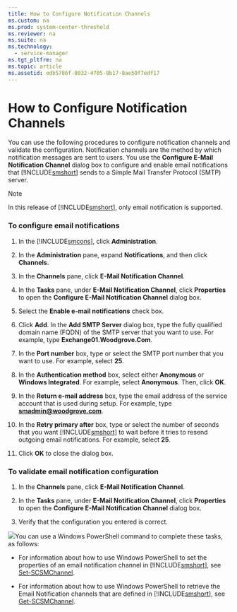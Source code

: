 ```yaml
---
title: How to Configure Notification Channels
ms.custom: na
ms.prod: system-center-threshold
ms.reviewer: na
ms.suite: na
ms.technology: 
  - service-manager
ms.tgt_pltfrm: na
ms.topic: article
ms.assetid: edb5786f-8032-4705-8b17-8ae50f7edf17
---
```

# How to Configure Notification Channels
You can use the following procedures to configure notification channels and validate the configuration. Notification channels are the method by which notification messages are sent to users. You use the **Configure E\-Mail Notification Channel** dialog box to configure and enable email notifications that [!INCLUDE[smshort](../../includes/smshort_md.md)] sends to a Simple Mail Transfer Protocol \(SMTP\) server.

> [!NOTE]
> In this release of [!INCLUDE[smshort](../../includes/smshort_md.md)], only email notification is supported.

### To configure email notifications

1.  In the [!INCLUDE[smcons](../../includes/smcons_md.md)], click **Administration**.

2.  In the **Administration** pane, expand **Notifications**, and then click **Channels**.

3.  In the **Channels** pane, click **E\-Mail Notification Channel**.

4.  In the **Tasks** pane, under **E\-Mail Notification Channel**, click **Properties** to open the **Configure E\-Mail Notification Channel** dialog box.

5.  Select the **Enable e\-mail notifications** check box.

6.  Click **Add**. In the **Add SMTP Server** dialog box, type the fully qualified domain name \(FQDN\) of the SMTP server that you want to use. For example, type **Exchange01.Woodgrove.Com**.

7.  In the **Port number** box, type or select the SMTP port number that you want to use. For example, select **25**.

8.  In the **Authentication method** box, select either **Anonymous** or **Windows Integrated**. For example, select **Anonymous**. Then, click **OK**.

9. In the **Return e\-mail address** box, type the email address of the service account that is used during setup. For example, type **smadmin@woodgrove.com**.

10. In the **Retry primary after** box, type or select the number of seconds that you want [!INCLUDE[smshort](../../includes/smshort_md.md)] to wait before it tries to resend outgoing email notifications. For example, select **25**.

11. Click **OK** to close the dialog box.

### To validate email notification configuration

1.  In the **Channels** pane, click **E\-Mail Notification Channel**.

2.  In the **Tasks** pane, under **E\-Mail Notification Channel**, click **Properties** to open the **Configure E\-Mail Notification Channel** dialog box.

3.  Verify that the configuration you entered is correct.

![](Image/PSSymbol.gif)You can use a Windows PowerShell command to complete these tasks, as follows:

-   For information about how to use Windows PowerShell to set the properties of an email notification channel in [!INCLUDE[smshort](../../includes/smshort_md.md)], see [Set\-SCSMChannel](http://go.microsoft.com/fwlink/p/?LinkId=225375).

-   For information about how to use Windows PowerShell to retrieve the Email Notification channels that are defined in [!INCLUDE[smshort](../../includes/smshort_md.md)], see [Get\-SCSMChannel](http://go.microsoft.com/fwlink/p/?LinkId=225319).


